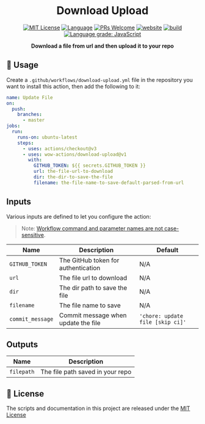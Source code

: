 <h1 align="center">Download Upload</h1>

<p align="center">
  <a href="/LICENSE"><img alt="MIT License" src="https://img.shields.io/github/license/wow-actions/download-upload?style=flat-square"></a>
  <a href="https://www.typescriptlang.org" rel="nofollow"><img alt="Language" src="https://img.shields.io/badge/language-TypeScript-blue.svg?style=flat-square"></a>
  <a href="https://github.com/wow-actions/download-upload/pulls"><img alt="PRs Welcome" src="https://img.shields.io/badge/PRs-Welcome-brightgreen.svg?style=flat-square" ></a>
  <a href="https://github.com/marketplace/actions/download-upload" rel="nofollow"><img alt="website" src="https://img.shields.io/static/v1?label=&labelColor=505050&message=marketplace&color=0076D6&style=flat-square&logo=google-chrome&logoColor=0076D6" ></a>
  <a href="https://github.com/wow-actions/download-upload/actions/workflows/release.yml"><img alt="build" src="https://img.shields.io/github/workflow/status/wow-actions/download-upload/Release/master?logo=github&style=flat-square" ></a>
  <a href="https://lgtm.com/projects/g/wow-actions/download-upload/context:javascript" rel="nofollow"><img alt="Language grade: JavaScript" src="https://img.shields.io/lgtm/grade/javascript/g/wow-actions/download-upload.svg?logo=lgtm&style=flat-square" ></a>
</p>

<p align="center">
  <strong>Download a file from url and then upload it to your repo</strong>
</p>

## 🚀 Usage

Create a `.github/workflows/download-upload.yml` file in the repository you want to install this action, then add the following to it:

```yml
name: Update File
on:
  push:
    branches:
      - master
jobs:
  run:
    runs-on: ubuntu-latest
    steps:
      - uses: actions/checkout@v3
      - uses: wow-actions/download-upload@v1
        with:
          GITHUB_TOKEN: ${{ secrets.GITHUB_TOKEN }}
          url: the-file-url-to-download
          dir: the-dir-to-save-the-file
          filename: the-file-name-to-save-default-parsed-from-url
```

## Inputs

Various inputs are defined to let you configure the action:

> Note: [Workflow command and parameter names are not case-sensitive](https://docs.github.com/en/free-pro-team@latest/actions/reference/workflow-commands-for-github-actions#about-workflow-commands).

| Name | Description | Default |
| --- | --- | --- |
| `GITHUB_TOKEN` | The GitHub token for authentication | N/A |
| `url` | The file url to download | N/A |
| `dir` | The dir path to save the file | N/A |
| `filename` | The file name to save | N/A |
| `commit_message` | Commit message when update the file | `'chore: update file [skip ci]'` |

## Outputs

| Name       | Description                      |
| ---------- | -------------------------------- |
| `filepath` | The file path saved in your repo |

## 🔖 License

The scripts and documentation in this project are released under the [MIT License](LICENSE)
